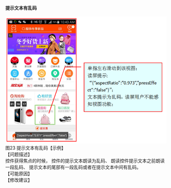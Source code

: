 #### 提示文本有乱码
![](/23.png)<br/>
图23 提示文本有乱码【示例】<br/>
【问题描述】<br/>
控件获得焦点的时候， 控件的提示文本朗读为乱码、 朗读控件提示文本之前朗读一段乱码、 提示文本的尾部有一段乱码或者在提示文本中间有乱码。<br/>
【可能原因】<br/>
【修改建议】<br/>

